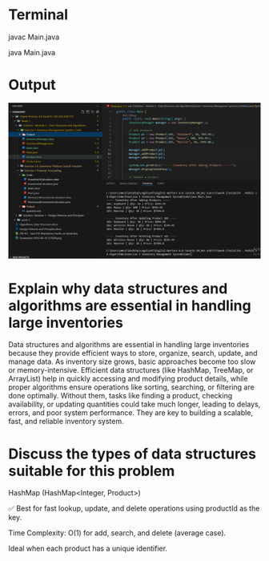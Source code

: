 # Terminal 
 javac Main.java 
 
 java Main.java
# Output
![alt text](image.png)

# Explain why data structures and algorithms are essential in handling large inventories

Data structures and algorithms are essential in handling large inventories because they provide efficient ways to store, organize, search, update, and manage data. As inventory size grows, basic approaches become too slow or memory-intensive. Efficient data structures (like HashMap, TreeMap, or ArrayList) help in quickly accessing and modifying product details, while proper algorithms ensure operations like sorting, searching, or filtering are done optimally. Without them, tasks like finding a product, checking availability, or updating quantities could take much longer, leading to delays, errors, and poor system performance. They are key to building a scalable, fast, and reliable inventory system.

# Discuss the types of data structures suitable for this problem

HashMap (HashMap<Integer, Product>)

✅ Best for fast lookup, update, and delete operations using productId as the key.

Time Complexity: O(1) for add, search, and delete (average case).

Ideal when each product has a unique identifier.